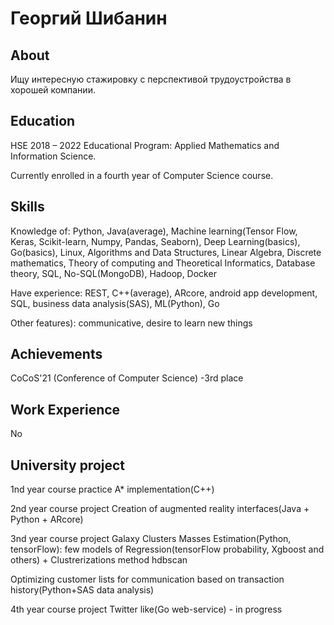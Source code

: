 # Георгий Шибанин

## About

Ищу интересную стажировку с перспективой трудоустройства в хорошей компании.

## Education

HSE
2018 – 2022
Educational Program: Applied Mathematics and Information Science.

Currently enrolled in a fourth year of Computer Science course.

## Skills

Knowledge of: Python, Java(average), Machine learning(Tensor Flow, Keras, Scikit-learn, Numpy, Pandas, Seaborn), Deep Learning(basics), Go(basics), Linux, Algorithms and Data Structures, Linear Algebra, Discrete mathematics, Theory of computing and Theoretical Informatics, Database theory, SQL, No-SQL(MongoDB),
Hadoop, Docker


Have experience: REST, C++(average), ARcore, android app development, SQL, business data analysis(SAS), ML(Python), Go


Other features): communicative, desire to learn new things


## Achievements

CoCoS'21 (Conference of Computer Science) -3rd place


## Work Experience

No

## University project
1nd year course practice
A* implementation(C++)

2nd year course project
Creation of augmented reality interfaces(Java + Python + ARcore)

3nd year course project
Galaxy Clusters Masses Estimation(Python, tensorFlow): few models of Regression(tensorFlow probability, Xgboost and others) + Clustrerizations method hdbscan

Optimizing customer lists for communication based on transaction history(Python+SAS data analysis)

4th year course project
Twitter like(Go web-service) - in progress

